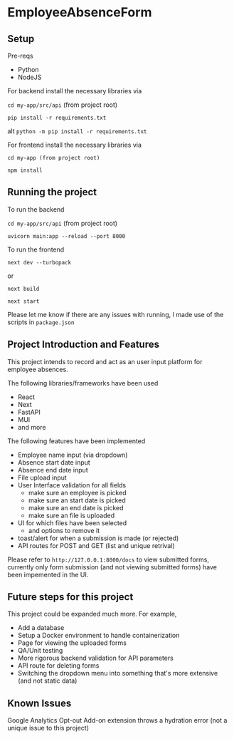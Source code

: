 # EmployeeAbsenceForm

## Setup
Pre-reqs

- Python
- NodeJS

For backend install the necessary libraries via

`cd my-app/src/api` (from project root)

`pip install -r requirements.txt`

alt `python -m pip install -r requirements.txt`

For frontend install the necessary libraries via

`cd my-app (from project root)`

`npm install`

## Running the project
To run the backend

`cd my-app/src/api` (from project root)

`uvicorn main:app --reload --port 8000`

To run the frontend

`next dev --turbopack`

or

`next build`

`next start`

Please let me know if there are any issues with running, I made use of the scripts in `package.json`

## Project Introduction and Features
This project intends to record and act as an user input platform for employee absences.

The following libraries/frameworks have been used
- React
- Next
- FastAPI
- MUI
- and more

The following features have been implemented
- Employee name input (via dropdown)
- Absence start date input
- Absence end date input
- File upload input
- User Interface validation for all fields
  - make sure an employee is picked
  - make sure an start date is picked
  - make sure an end date is picked
  - make sure an file is uploaded
- UI for which files have been selected 
  - and options to remove it
- toast/alert for when a submission is made (or rejected)
- API routes for POST and GET (list and unique retrival)

Please refer to `http://127.0.0.1:8000/docs` to view submitted forms, currently only form submission (and not viewing submitted forms) have been impemented in the UI.

## Future steps for this project
This project could be expanded much more. For example,
- Add a database
- Setup a Docker environment to handle containerization
- Page for viewing the uploaded forms
- QA/Unit testing
- More rigorous backend validation for API parameters
- API route for deleting forms
- Switching the dropdown menu into something that's more extensive (and not static data)

## Known Issues
Google Analytics Opt-out Add-on extension throws a hydration error (not a unique issue to this project)